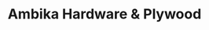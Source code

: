---
title: "Ambika Hardware & Plywood"
url: /bengaluru/ambika-hardware-and-plywood/
shop: hardware
---